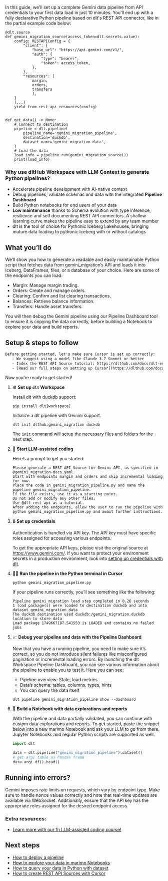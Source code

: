 In this guide, we'll set up a complete Gemini data pipeline from API credentials to your first data load in just 10 minutes. You'll end up with a fully declarative Python pipeline based on dlt's REST API connector, like in the partial example code below:

```python-outcome
@dlt.source
def gemini_migration_source(access_token=dlt.secrets.value):
    config: RESTAPIConfig = {
        "client": {
            "base_url": "https://api.gemini.com/v1/",
            "auth": {
                "type": "bearer",
                "token": access_token,
            },
        },
        "resources": [
            margin,
            orders,
            transfers
            ],
    }
    [...]
    yield from rest_api_resources(config)


def get_data() -> None:
    # Connect to destination
    pipeline = dlt.pipeline(
        pipeline_name='gemini_migration_pipeline',
        destination='duckdb',
        dataset_name='gemini_migration_data', 
    )
    # Load the data
    load_info = pipeline.run(gemini_migration_source())
    print(load_info) 
```

### Why use dltHub Workspace with LLM Context to generate Python pipelines?

- Accelerate pipeline development with AI-native context
- Debug pipelines, validate schemas and data with the integrated **Pipeline Dashboard**
- Build Python notebooks for end users of your data
- **Low maintenance** thanks to Schema evolution with type inference, resilience and self documenting REST API connectors. A shallow learning curve makes the pipeline easy to extend by any team member
- dlt is the tool of choice for Pythonic Iceberg Lakehouses, bringing mature data loading to pythonic Iceberg with or without catalogs

## What you’ll do

We’ll show you how to generate a readable and easily maintainable Python script that fetches data from gemini_migration’s API and loads it into Iceberg, DataFrames, files, or a database of your choice. Here are some of the endpoints you can load:

- Margin: Manage margin trading.
- Orders: Create and manage orders.
- Clearing: Confirm and list clearing transactions.
- Balances: Retrieve balance information.
- Transfers: Handle asset transfers.

You will then debug the Gemini pipeline using our Pipeline Dashboard tool to ensure it is copying the data correctly, before building a Notebook to explore your data and build reports.

## Setup & steps to follow

```default
Before getting started, let's make sure Cursor is set up correctly:
   - We suggest using a model like Claude 3.7 Sonnet or better
   - Index the REST API Source tutorial: https://dlthub.com/docs/dlt-ecosystem/verified-sources/rest_api/ and add it to context as **@dlt rest api**
   - [Read our full steps on setting up Cursor](https://dlthub.com/docs/dlt-ecosystem/llm-tooling/cursor-restapi#23-configuring-cursor-with-documentation)
```

Now you're ready to get started!

1. ⚙️ **Set up `dlt` Workspace**
    
    Install dlt with duckdb support:
    ```shell
    pip install dlt[workspace]
    ```

    Initialize a dlt pipeline with Gemini support.
    ```shell
    dlt init dlthub:gemini_migration duckdb
    ```

    The `init` command will setup the necessary files and folders for the next step.
    
2. 🤠 **Start LLM-assisted coding**
    
    Here’s a prompt to get you started:
    
    ```prompt
    Please generate a REST API Source for Gemini API, as specified in @gemini_migration-docs.yaml 
    Start with endpoints margin and orders and skip incremental loading for now. 
    Place the code in gemini_migration_pipeline.py and name the pipeline gemini_migration_pipeline. 
    If the file exists, use it as a starting point. 
    Do not add or modify any other files. 
    Use @dlt rest api as a tutorial. 
    After adding the endpoints, allow the user to run the pipeline with python gemini_migration_pipeline.py and await further instructions.
    ```

    
3. 🔒 **Set up credentials** 
    
    Authentication is handled via API key. The API key must have specific roles assigned for accessing various endpoints.
    
    To get the appropriate API keys, please visit the original source at https://www.gemini.com/.
    If you want to protect your environment secrets in a production environment, look into [setting up credentials with dlt](https://dlthub.com/docs/walkthroughs/add_credentials).
    
4. 🏃‍♀️ **Run the pipeline in the Python terminal in Cursor**
    
    ```shell
    python gemini_migration_pipeline.py
    ```
    
    If your pipeline runs correctly, you’ll see something like the following:
    
    ```shell
    Pipeline gemini_migration load step completed in 0.26 seconds
    1 load package(s) were loaded to destination duckdb and into dataset gemini_migration_data
    The duckdb destination used duckdb:/gemini_migration.duckdb location to store data
    Load package 1749667187.541553 is LOADED and contains no failed jobs
    ```
    
5. 📈 **Debug your pipeline and data with the Pipeline Dashboard**

    Now that you have a running pipeline, you need to make sure it’s correct, so you do not introduce silent failures like misconfigured pagination or incremental loading errors. By launching the dlt Workspace Pipeline Dashboard, you can see various information about the pipeline to enable you to test it. Here you can see:
    - Pipeline overview: State, load metrics
    - Data’s schema: tables, columns, types, hints
    - You can query the data itself
    
    ```shell
    dlt pipeline gemini_migration_pipeline show --dashboard
    ```
    
6. 🐍 **Build a Notebook with data explorations and reports**

    With the pipeline and data partially validated, you can continue with custom data explorations and reports. To get started, paste the snippet below into a new marimo Notebook and ask your LLM to go from there. Jupyter Notebooks and regular Python scripts are supported as well.

    
    ```python
    import dlt

   data = dlt.pipeline("gemini_migration_pipeline").dataset()
   # get argi table as Pandas frame
   data.argi.df().head()
    ```

## Running into errors?

Gemini imposes rate limits on requests, which vary by endpoint type. Make sure to handle nonce values correctly and note that real-time updates are available via WebSocket. Additionally, ensure that the API key has the appropriate roles assigned for the desired endpoint access.

### Extra resources:

- [Learn more with our 1h LLM-assisted coding course!](https://www.youtube.com/watch?v=GGid70rnJuM)

## Next steps

- [How to deploy a pipeline](https://dlthub.com/docs/walkthroughs/deploy-a-pipeline)
- [How to explore your data in marimo Notebooks](https://dlthub.com/docs/general-usage/dataset-access/marimo)
- [How to query your data in Python with dataset](https://dlthub.com/docs/general-usage/dataset-access/dataset)
- [How to create REST API Sources with Cursor](https://dlthub.com/docs/dlt-ecosystem/llm-tooling/cursor-restapi)